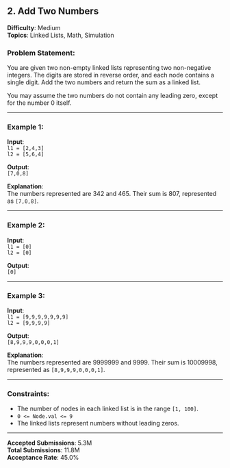 ## 2. Add Two Numbers

**Difficulty**: Medium  
**Topics**: Linked Lists, Math, Simulation  

### Problem Statement:
You are given two non-empty linked lists representing two non-negative integers. The digits are stored in reverse order, and each node contains a single digit. Add the two numbers and return the sum as a linked list.

You may assume the two numbers do not contain any leading zero, except for the number 0 itself.

---

### Example 1:
**Input**:  
`l1 = [2,4,3]`  
`l2 = [5,6,4]`  

**Output**:  
`[7,0,8]`  

**Explanation**:  
The numbers represented are 342 and 465. Their sum is 807, represented as `[7,0,8]`.

---

### Example 2:
**Input**:  
`l1 = [0]`  
`l2 = [0]`  

**Output**:  
`[0]`

---

### Example 3:
**Input**:  
`l1 = [9,9,9,9,9,9,9]`  
`l2 = [9,9,9,9]`  

**Output**:  
`[8,9,9,9,0,0,0,1]`  

**Explanation**:  
The numbers represented are 9999999 and 9999. Their sum is 10009998, represented as `[8,9,9,9,0,0,0,1]`.

---

### Constraints:
- The number of nodes in each linked list is in the range `[1, 100]`.
- `0 <= Node.val <= 9`
- The linked lists represent numbers without leading zeros.

---

**Accepted Submissions**: 5.3M  
**Total Submissions**: 11.8M  
**Acceptance Rate**: 45.0%  